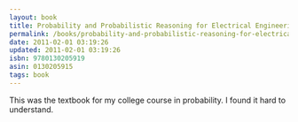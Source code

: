 ```yaml
---
layout: book
title: Probability and Probabilistic Reasoning for Electrical Engineering
permalink: /books/probability-and-probabilistic-reasoning-for-electrical-engineering
date: 2011-02-01 03:19:26
updated: 2011-02-01 03:19:26
isbn: 9780130205919
asin: 0130205915
tags: book
---
```

This was the textbook for my college course in probability. I found it hard to
understand.

